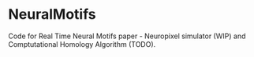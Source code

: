 # NeuralMotifs
Code for Real Time Neural Motifs paper - Neuropixel simulator (WIP) and Comptutational Homology Algorithm (TODO).
